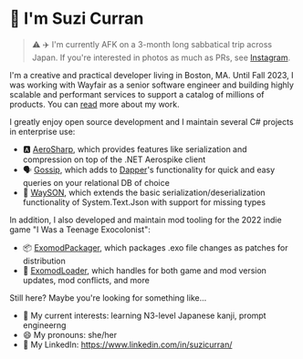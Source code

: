 # 👋 I'm Suzi Curran

> :warning: :airplane: I'm currently AFK on a 3-month long sabbatical trip across Japan. If you're interested in photos as much as PRs, see [Instagram](https://instagram.com/suzicurran).

I'm a creative and practical developer living in Boston, MA. Until Fall 2023, I was working with Wayfair as a senior software engineer and building highly scalable and performant services to support a catalog of millions of products. You can [read](https://www.aboutwayfair.com/suzi-curran) more about my work.

I greatly enjoy open source development and I maintain several C# projects in enterprise use:
- :a: [AeroSharp](https://github.com/wayfair-incubator/AeroSharp), which provides features like serialization and compression on top of the .NET Aerospike client
- 🗣️ [Gossip](https://github.com/wayfair-incubator/Gossip), which adds to [Dapper](https://github.com/DapperLib/Dapper)'s functionality for quick and easy queries on your relational DB of choice
- 📃 [WaySON](https://github.com/wayfair-incubator/WaySON), which extends the basic serialization/deserialization functionality of System.Text.Json with support for missing types

In addition, I also developed and maintain mod tooling for the 2022 indie game "I Was a Teenage Exocolonist":
- :package: [ExomodPackager](https://github.com/suzicurran/ExomodPackager), which packages .exo file changes as patches for distribution
- :rocket: [ExomodLoader](https://github.com/suzicurran/ExomodLoader), which handles for both game and mod version updates, mod conflicts, and more

Still here? Maybe you're looking for something like...
- 🌱 My current interests: learning N3-level Japanese kanji, prompt engineerng
- 😄 My pronouns: she/her
- 💼 My LinkedIn: https://www.linkedin.com/in/suzicurran/
